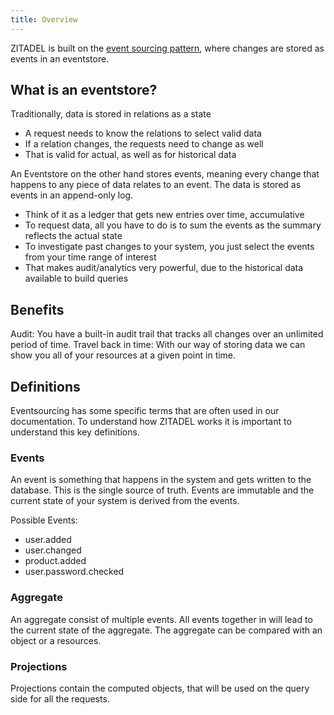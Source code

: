 ```yaml
---
title: Overview
---
```


ZITADEL is built on the [event sourcing pattern](../architecture), where changes are stored as events in an eventstore.

## What is an eventstore?

Traditionally, data is stored in relations as a state

- A request needs to know the relations to select valid data
- If a relation changes, the requests need to change as well
- That is valid for actual, as well as for historical data

An Eventstore on the other hand stores events, meaning every change that happens to any piece of data relates to an event.
The data is stored as events in an append-only log.

- Think of it as a ledger that gets new entries over time, accumulative
- To request data, all you have to do is to sum the events as the summary reflects the actual state
- To investigate past changes to your system, you just select the events from your time range of interest
- That makes audit/analytics very powerful, due to the historical data available to build queries

## Benefits

Audit: You have a built-in audit trail that tracks all changes over an unlimited period of time.
Travel back in time: With our way of storing data we can show you all of your resources at a given point in time. 

## Definitions

Eventsourcing has some specific terms that are often used in our documentation. To understand how ZITADEL works it is important to understand this key definitions.

### Events

An event is something that happens in the system and gets written to the database. This is the single source of truth.
Events are immutable and the current state of your system is derived from the events.

Possible Events:
- user.added
- user.changed
- product.added
- user.password.checked

### Aggregate

An aggregate consist of multiple events. All events together in will lead to the current state of the aggregate.
The aggregate can be compared with an object or a resources.

### Projections

Projections contain the computed objects, that will be used on the query side for all the requests.
